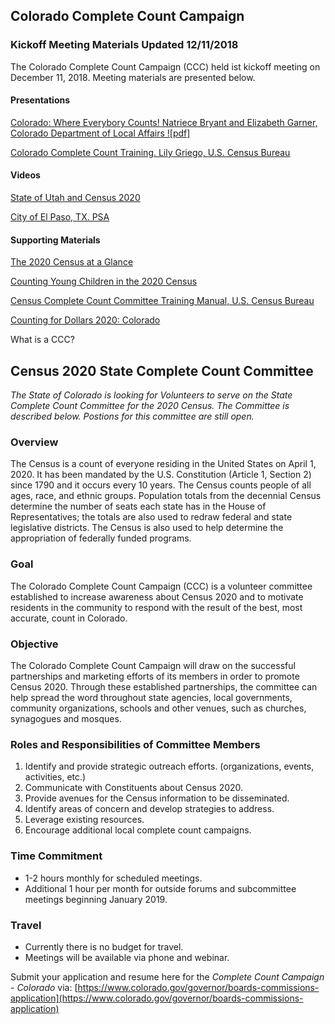 ## Colorado Complete Count Campaign

### Kickoff Meeting Materials Updated 12/11/2018

The Colorado Complete Count Campaign (CCC) held ist kickoff meeting on December 11, 2018.  Meeting materials are presented below.

#### Presentations

[Colorado: Where Everybory Counts! Natriece Bryant and Elizabeth Garner, Colorado Department of Local Affairs ![pdf]](https://storage.cloud.google.com/co-publicdata/DOLA%20CCC%20Meeting%2011%20Dec%202018.pdf?_ga=2.166039806.-1732879585.1519318964)

[Colorado Complete Count Training.  Lily Griego, U.S. Census Bureau](https://storage.cloud.google.com/co-publicdata/Census%20Presentation%20for%20CCC%20kickoff.pdf?_ga=2.164411647.-1732879585.1519318964)


#### Videos

[State of Utah and Census 2020](http://gardner.utah.edu/demographics/2020-census/)

[City of El Paso, TX. PSA](https://www.amazon.com/clouddrive/share/ybZgkseXeNyYXDmlskL9Un4bGnxEIe0DYWilJz9nR5x/jyYNwqm9TwWeMU0aM5VvMw?_encoding=UTF8&*Version*=1&*entries*=0&mgh=1)

#### Supporting Materials

[The 2020 Census at a Glance](http://lvpc.org/pdf/P+Pizza/2020%20Census%20flyer.pdf)

[Counting Young Children in the 2020 Census](https://files.buildthefoundation.org/wp-content/uploads/2018/11/counting-young-children-in-2020-census.pdf)

[Census Complete Count Committee Training Manual,  U.S. Census Bureau](https://www.census.gov/content/dam/Census/newsroom/press-kits/2018/ccc-guide-d-1280.pdf)

[Counting for Dollars 2020: Colorado](https://gwipp.gwu.edu/sites/g/files/zaxdzs2181/f/downloads/Colorado%2008-18-17.pdf)


What is a CCC?




## Census 2020 State Complete Count Committee

*The State of Colorado is looking for Volunteers to serve on the State Complete Count Committee for the 2020 Census.  The Committee is described below.  Postions for this committee are still open.*

### Overview
The Census is a count of everyone residing in the United States on April 1, 2020. It has been mandated by the U.S. Constitution (Article 1, Section 2) since 1790 and it occurs every 10 years. The Census counts people of all ages, race, and ethnic groups. Population totals from the decennial Census determine the number of seats each state has in the House of Representatives; the totals are also used to redraw federal and state legislative districts. The Census is also used to help determine the appropriation of federally funded programs.

### Goal
The Colorado Complete Count Campaign (CCC) is a volunteer committee established to increase awareness about Census 2020 and to motivate residents in the community to respond with the result of the best, most accurate, count in Colorado.

### Objective
The Colorado Complete Count Campaign will draw on the successful partnerships and marketing efforts of its members in order to promote Census 2020. Through these established partnerships, the committee can help spread the word throughout state agencies, local governments, community organizations, schools and other venues, such as churches, synagogues and mosques. 

### Roles and Responsibilities of Committee Members
1. Identify and provide strategic outreach efforts. (organizations, events, activities, etc.)
2. Communicate with Constituents about Census 2020.
3. Provide avenues for the Census information to be disseminated.
4. Identify areas of concern and develop strategies to address.
5. Leverage existing resources.
6. Encourage additional local complete count campaigns.

### Time Commitment
* 1-2 hours monthly for scheduled meetings.
* Additional 1 hour per month for outside forums and subcommittee meetings beginning January 2019.

### Travel
* Currently there is no budget for travel.
* Meetings will be available via phone and webinar.

Submit your application and resume here for the *Complete Count Campaign - Colorado* via:
[https://www.colorado.gov/governor/boards-commissions-application](https://www.colorado.gov/governor/boards-commissions-application)

